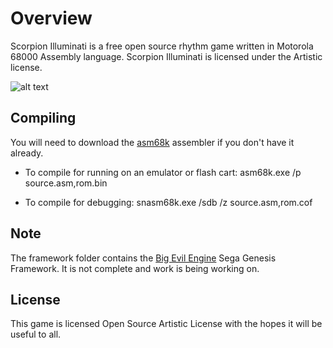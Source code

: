 # Overview
Scorpion Illuminati is a free open source rhythm game written in Motorola 68000 Assembly language. Scorpion Illuminati is licensed under the Artistic license.

![alt text](http://i.imgur.com/KUZZ2TY.gif "Pre-Alpha Screenshot")

## Compiling
You will need to download the [asm68k](http://info.sonicretro.org/File:ASM68k.7z) assembler if you don't have it already.

* To compile for running on an emulator or flash cart: asm68k.exe /p source.asm,rom.bin

* To compile for debugging: snasm68k.exe /sdb /z source.asm,rom.cof

## Note
The framework folder contains the [Big Evil Engine](http://bigevilcorporation.co.uk/) Sega Genesis Framework. It is not complete and work is being working on.

## License
This game is licensed Open Source Artistic License with the hopes it will be useful to all.